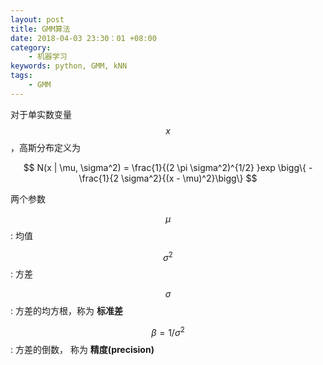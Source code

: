 ```yaml
---
layout: post
title: GMM算法
date: 2018-04-03 23:30：01 +08:00
category:
    - 机器学习
keywords: python, GMM, kNN
tags:
    - GMM
---
```


对于单实数变量$$x$$，高斯分布定义为

$$
N(x | \mu, \sigma^2) = \frac{1}{(2 \pi \sigma^2)^{1/2} }exp \bigg\{ -\frac{1}{2 \sigma^2}{(x - \mu)^2}\bigg\}
$$


两个参数

$$\mu$$: 均值

$$\sigma^2$$: 方差

$$\sigma$$: 方差的均方根，称为 **标准差**

$$\beta = 1/{\sigma^2}$$: 方差的倒数， 称为 **精度(precision)**

